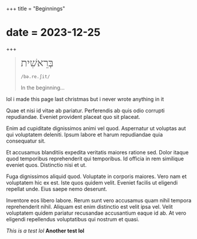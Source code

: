 +++
title = "Beginnings"
# date = 2023-12-25
+++

> <div style="font-family: Times New Roman; font-size: 2em; text-direction: right;">בְּרֵאשִׁית</div>
>
> `/bə.re.ʃit/`
>
> In the beginning...

lol i made this page last christmas but i never wrote anything in it

Quae et nisi id vitae ab pariatur. Perferendis ab quis odio corrupti repudiandae. Eveniet provident placeat quo sit placeat.

Enim ad cupiditate dignissimos animi vel quod. Aspernatur ut voluptas aut qui voluptatem deleniti. Ipsum labore et harum repudiandae quia consequatur sit.

Et accusamus blanditiis expedita veritatis maiores ratione sed. Dolor itaque quod temporibus reprehenderit qui temporibus. Id officia in rem similique eveniet quos. Distinctio nisi et ut.

Fuga dignissimos aliquid quod. Voluptate in corporis maiores. Vero nam et voluptatem hic ex est. Iste quos quidem velit. Eveniet facilis ut eligendi repellat unde. Eius saepe nemo deserunt.

Inventore eos libero labore. Rerum sunt vero accusamus quam nihil tempora reprehenderit nihil. Aliquam est enim distinctio est velit ipsa vel. Velit voluptatem quidem pariatur recusandae accusantium eaque id ab. At vero eligendi repellendus voluptatibus qui nostrum et quasi.


<!-- inspired today
- a feeling i haven't had in a long time
- <https://www.youtube.com/watch?v=3GBPYRG9jM0>

The art of storytelling is reaching its end because the epic side of truth, wisdom, is dying out. -->
*This is a test lol*
**Another test lol**


